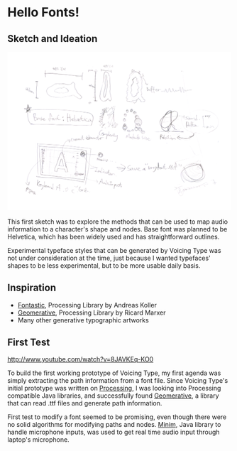 # Hello Fonts!

## Sketch and Ideation

![First Sketch for Voicing Type](../project_images/sketch-000.png?raw=true "First Sketch for Voicing Type")

This first sketch was to explore the methods that can be used to map audio information to a character's shape and nodes. Base font was planned to be Helvetica, which has been widely used and has straightforward outlines.

Experimental typeface styles that can be generated by Voicing Type was not under consideration at the time, just because I wanted typefaces' shapes to be less experimental, but to be more usable daily basis.


## Inspiration
- [Fontastic](http://code.andreaskoller.com/libraries/fontastic/), Processing Library by Andreas Koller
- [Geomerative](http://www.ricardmarxer.com/geomerative/), Processing Library by Ricard Marxer
- Many other generative typographic artworks


## First Test

http://www.youtube.com/watch?v=8JAVKEq-KO0

To build the first working prototype of Voicing Type, my first agenda was simply extracting the path information from a font file. Since Voicing Type's initial prototype was written on [Processing](http://processing.org/), I was looking into Processing compatible Java libraries, and successfully found [Geomerative](http://www.ricardmarxer.com/geomerative/), a library that can read .ttf files and generate path information.

First test to modify a font seemed to be promising, even though there were no solid algorithms for modifying paths and nodes. [Minim](http://code.compartmental.net/tools/minim/), Java library to handle microphone inputs, was used to get real time audio input through laptop's microphone.